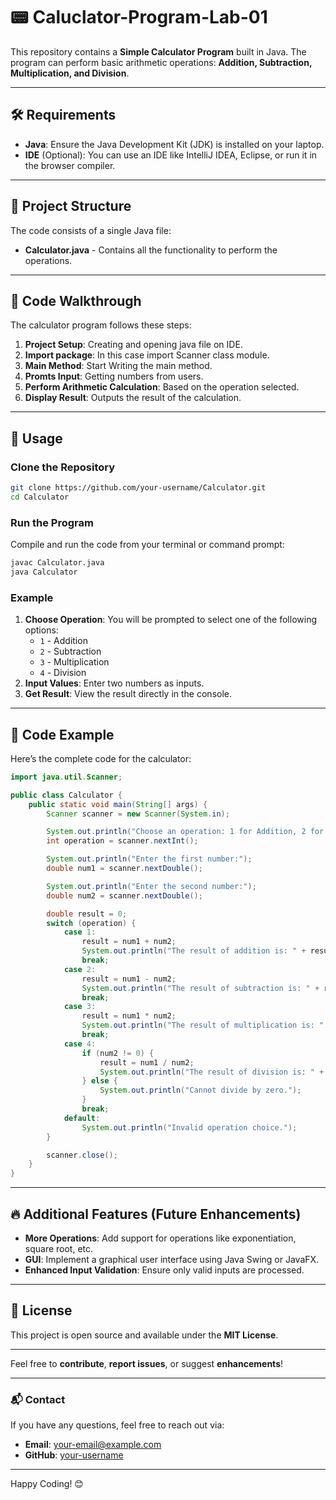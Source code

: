 
# 📟 Caluclator-Program-Lab-01

This repository contains a **Simple Calculator Program** built in Java. The program can perform basic arithmetic operations: **Addition, Subtraction, Multiplication, and Division**.

---

## 🛠️ Requirements

- **Java**: Ensure the Java Development Kit (JDK) is installed on your laptop.
- **IDE** (Optional): You can use an IDE like IntelliJ IDEA, Eclipse, or run it in the browser compiler.

---

## 📂 Project Structure

The code consists of a single Java file:
- **Calculator.java** - Contains all the functionality to perform the operations.

---

## 📝 Code Walkthrough

The calculator program follows these steps:

1. **Project Setup**: Creating and opening java file on IDE.
2. **Import package**: In this case import Scanner class module.
3. **Main Method**: Start Writing the main method.
4. **Promts Input**: Getting numbers from users.
5. **Perform Arithmetic Calculation**: Based on the operation selected.
6. **Display Result**: Outputs the result of the calculation.

---

## 📜 Usage

### Clone the Repository
```bash
git clone https://github.com/your-username/Calculator.git
cd Calculator
```

### Run the Program
Compile and run the code from your terminal or command prompt:
```bash
javac Calculator.java
java Calculator
```

### Example
1. **Choose Operation**: You will be prompted to select one of the following options:
    - `1` - Addition
    - `2` - Subtraction
    - `3` - Multiplication
    - `4` - Division
2. **Input Values**: Enter two numbers as inputs.
3. **Get Result**: View the result directly in the console.

---

## 📘 Code Example

Here’s the complete code for the calculator:

```java
import java.util.Scanner;

public class Calculator {
    public static void main(String[] args) {
        Scanner scanner = new Scanner(System.in);

        System.out.println("Choose an operation: 1 for Addition, 2 for Subtraction, 3 for Multiplication, 4 for Division");
        int operation = scanner.nextInt();

        System.out.println("Enter the first number:");
        double num1 = scanner.nextDouble();

        System.out.println("Enter the second number:");
        double num2 = scanner.nextDouble();

        double result = 0;
        switch (operation) {
            case 1:
                result = num1 + num2;
                System.out.println("The result of addition is: " + result);
                break;
            case 2:
                result = num1 - num2;
                System.out.println("The result of subtraction is: " + result);
                break;
            case 3:
                result = num1 * num2;
                System.out.println("The result of multiplication is: " + result);
                break;
            case 4:
                if (num2 != 0) {
                    result = num1 / num2;
                    System.out.println("The result of division is: " + result);
                } else {
                    System.out.println("Cannot divide by zero.");
                }
                break;
            default:
                System.out.println("Invalid operation choice.");
        }

        scanner.close();
    }
}
```

---

## 🔥 Additional Features (Future Enhancements)

- **More Operations**: Add support for operations like exponentiation, square root, etc.
- **GUI**: Implement a graphical user interface using Java Swing or JavaFX.
- **Enhanced Input Validation**: Ensure only valid inputs are processed.

---

## 📜 License

This project is open source and available under the **MIT License**.

---

Feel free to **contribute**, **report issues**, or suggest **enhancements**!

---

### 📬 Contact

If you have any questions, feel free to reach out via:

- **Email**: [your-email@example.com](mailto:your-email@example.com)
- **GitHub**: [your-username](https://github.com/your-username)

---

Happy Coding! 😊

